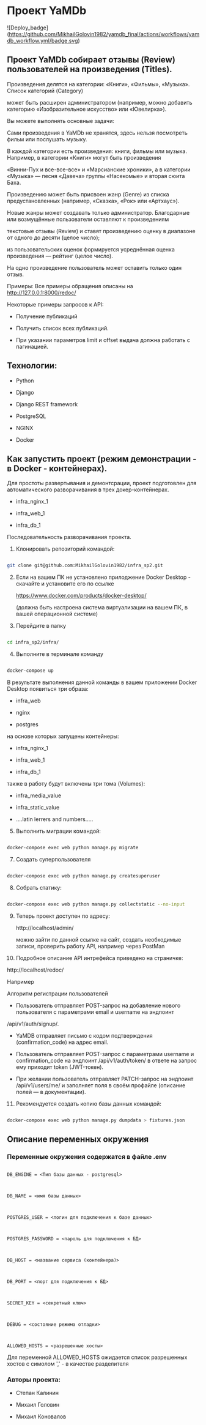 # Проект YaMDb  

![Deploy_badge] (https://github.com/MikhailGolovin1982/yamdb_final/actions/workflows/yamdb_workflow.yml/badge.svg)

## Проект YaMDb собирает отзывы (Review) пользователей на произведения (Titles).  

Произведения делятся на категории: «Книги», «Фильмы», «Музыка». Список категорий (Category)  

может быть расширен администратором (например, можно добавить категорию «Изобразительное искусство» или «Ювелирка»). 

 

Вы можете выполнять основные задачи: 

 

Сами произведения в YaMDb не хранятся, здесь нельзя посмотреть фильм или послушать музыку.  

В каждой категории есть произведения: книги, фильмы или музыка. Например, в категории «Книги» могут быть произведения  

«Винни-Пух и все-все-все» и «Марсианские хроники», а в категории «Музыка» — песня «Давеча» группы «Насекомые» и вторая сюита Баха.  

Произведению может быть присвоен жанр (Genre) из списка предустановленных (например, «Сказка», «Рок» или «Артхаус»).  

Новые жанры может создавать только администратор. Благодарные или возмущённые пользователи оставляют к произведениям  

текстовые отзывы (Review) и ставят произведению оценку в диапазоне от одного до десяти (целое число);  

из пользовательских оценок формируется усреднённая оценка произведения — рейтинг (целое число).  

На одно произведение пользователь может оставить только один отзыв.  

Примеры: Все примеры обращения описаны на  http://127.0.0.1:8000/redoc/  

Некоторые примеры запросов к API:  

- Получение публикаций  

- Получить список всех публикаций.  

- При указании параметров limit и offset выдача должна работать с пагинацией. 

 

## Технологии: 

- Python 

- Django 

- Django REST framework 

- PostgreSQL 

- NGINX 

- Docker 

 

## Как запустить проект (режим демонстрации - в Docker - контейнерах). 

 

Для простоты развертывания и демонтсрации, проект подготовлен для автоматического разворачивания в трех докер-контейнерах. 

- infra_nginx_1 

- infra_web_1 

- infra_db_1 

 

Последовательность разворачивания проекта. 

 

1) Клонировать репозиторий командой: 

 

```bash 

git clone git@github.com:MikhailGolovin1982/infra_sp2.git 

``` 

2) Если на вашем ПК не установлено прилоджение Docker Desktop - скачайте и установите его по ссылке 

 

    https://www.docker.com/products/docker-desktop/ 

 

   (должна быть настроена система виртуализации на вашем ПК, в вашей операционной системе) 

 

3) Перейдите в папку  

 

```bash 

cd infra_sp2/infra/ 

``` 

    

4) Выполните в терминале команду  

 

```bash 

docker-compose up 

``` 

 

В результате выполнения данной команды в вашем приложении Docker Desktop появиться три образа: 

- infra_web  

- nginx  

- postgres 

 

на основе которых запущены контейнеры: 

- infra_nginx_1 

- infra_web_1 

- infra_db_1 

 

также в работу будут включены три тома (Volumes): 

- infra_media_value 

- infra_static_value 

- ....latin lerrers and numbers..... 

 

5) Выполнить миграции командой: 

 

```bash 

docker-compose exec web python manage.py migrate 

``` 

 

7) Создать суперпользователя 

 

```bash 

docker-compose exec web python manage.py createsuperuser 

``` 

 

8) Собрать статику: 

 

```bash     

docker-compose exec web python manage.py collectstatic --no-input 

``` 

 

9) Теперь проект доступен по адресу: 

 

     http://localhost/admin/  

 

     можно зайти по данной ссылке на сайт, создать необходимые записи, проверить работу API, например через PostMan 

 

10) Подробное описание API интрефейса приведено на страничке: 

 

   http://localhost/redoc/ 

 

   Например 

 

   Алгоритм регистрации пользователей  

- Пользователь отправляет POST-запрос на добавление нового пользователя с параметрами email и username на эндпоинт  

 /api/v1/auth/signup/. 

- YaMDB отправляет письмо с кодом подтверждения (confirmation_code) на адрес email. 

- Пользователь отправляет POST-запрос с параметрами username и confirmation_code на эндпоинт /api/v1/auth/token/ в ответе на запрос ему приходит token (JWT-токен). 

- При желании пользователь отправляет PATCH-запрос на эндпоинт /api/v1/users/me/ и заполняет поля в своём профайле (описание полей — в документации). 

 

11) Рекомендуется создать копию базы данных командой: 

 

```bash 

docker-compose exec web python manage.py dumpdata > fixtures.json 

``` 

 

## Описание переменных окружения 

### Переменные окружения содержатся в файле .env 

 

``` 

DB_ENGINE = <Тип базы данных - postgresql>  

 

DB_NAME = <имя базы данных> 

 

POSTGRES_USER = <логин для подключения к базе данных> 

 

POSTGRES_PASSWORD = <пароль для подключения к БД> 

 

DB_HOST = <название сервиса (контейнера)> 

 

DB_PORT = <порт для подключения к БД> 

 

SECRET_KEY = <секретный ключ> 

 

DEBUG = <состояние режима отладки> 

 

ALLOWED_HOSTS = <разрешенные хосты> 

``` 

 

Для переменной ALLOWED_HOSTS ожидается список разрешенных хостов с симолом ',' - в качестве разделителя 

 

 

### Авторы проекта:  

- Степан Калинин 

- Михаил Головин 

- Михаил Коновалов 